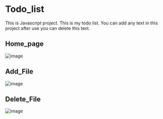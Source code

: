 # Todo_list
This is Javascript project. 
This is my todo list. You can add any text in this project after use you can delete this text.



## Home_page

![image](https://user-images.githubusercontent.com/107360801/191411172-17362d71-5596-4f64-a1fc-dd3e1d4c8321.png)




## Add_File
![image](https://user-images.githubusercontent.com/107360801/191411530-67e6ea6a-db63-494c-9753-dd8470feff55.png)




## Delete_File
![image](https://user-images.githubusercontent.com/107360801/191411650-22222c9a-a779-4c25-9996-2d29603979e8.png)
